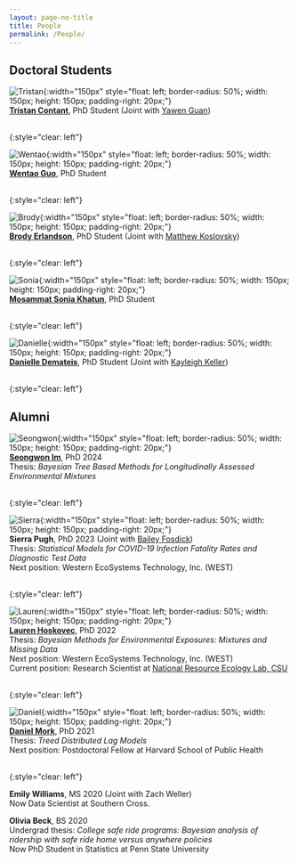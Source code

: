 ```yaml
---
layout: page-no-title
title: People
permalink: /People/
---
```



## Doctoral Students

![Tristan](/pics/tristan.png){:width="150px"  style="float: left; border-radius: 50%;  width: 150px; height: 150px; padding-right: 20px;"}
<br/>
[**Tristan Contant**](https://statistics.colostate.edu/person/?id=CAA667A98C521EA4A5845C01388766F6&sq=t/), PhD Student (Joint with [Yawen Guan](https://yawenguan.github.io))

<br>
{:style="clear: left"}


![Wentao](/pics/wentao.jpeg){:width="150px"  style="float: left; border-radius: 50%;  width: 150px; height: 150px; padding-right: 20px;"}
<br/>
[**Wentao Guo**](https://statistics.colostate.edu/person/?id=29A158AA179CAA7A8C5979E7177091BE&sq=t), PhD Student

<br>
{:style="clear: left"}

![Brody](/pics/brody.png){:width="150px"  style="float: left; border-radius: 50%;  width: 150px; height: 150px; padding-right: 20px;"}
<br/>
[**Brody Erlandson**](https://brodyee.github.io/), PhD Student (Joint with [Matthew Koslovsky](https://mkoslovsky.github.io))

<br>
{:style="clear: left"}

![Sonia](/pics/sonia.jpeg){:width="150px"  style="float: left; border-radius: 50%;  width: 150px; height: 150px; padding-right: 20px;"}
<br/>
[**Mosammat Sonia Khatun**](https://statistics.colostate.edu/person/?id=24B0014A8A8D36E48CA3C355CAD0D4F3&sq=t), PhD Student 

<br>
{:style="clear: left"}



![Danielle](/pics/danielle.jpeg){:width="150px"  style="float: left; border-radius: 50%;  width: 150px; height: 150px; padding-right: 20px;"}
<br/>
[**Danielle Demateis**](https://statistics.colostate.edu/person/?id=716F163276491F28A64231323EB0C0BF&sq=t), PhD Student 
  (Joint with [Kayleigh Keller](https://www.kellerbiostat.com))  
  
<br>
{:style="clear: left"}







## Alumni



![Seongwon](/pics/seongwon.jpeg){:width="150px"  style="float: left; border-radius: 50%;  width: 150px; height: 150px; padding-right: 20px;"}
<br/>
[**Seongwon Im**](https://seongwonim.github.io), PhD 2024  
Thesis: *Bayesian Tree Based Methods for Longitudinally Assessed Environmental Mixtures*  


<br>
{:style="clear: left"}



![Sierra](/pics/sierra.jpeg){:width="150px"  style="float: left; border-radius: 50%;  width: 150px; height: 150px; padding-right: 20px;"}
<br/>
**Sierra Pugh**, PhD 2023
	(Joint with [Bailey Fosdick](https://www.baileyfosdick.com))  
Thesis: *Statistical Models for COVID-19 Infection Fatality Rates and Diagnostic Test Data*  
Next position: Western EcoSystems Technology, Inc. (WEST)  

<br>
{:style="clear: left"}

![Lauren](/pics/Lauren.jpg){:width="150px"  style="float: left; border-radius: 50%;  width: 150px; height: 150px; padding-right: 20px;"}
<br/>
[**Lauren Hoskovec**](https://lvheck.wixsite.com/laurenhoskovec), PhD 2022  
  Thesis: *Bayesian Methods for Environmental Exposures: Mixtures and Missing Data*  
  Next position: Western EcoSystems Technology, Inc. (WEST)  
  Current position: Research Scientist at [National Resource Ecology Lab, CSU](https://www.nrel.colostate.edu)
  

<br>
{:style="clear: left"}


![Daniel](/pics/Dan.jpg){:width="150px"  style="float: left; border-radius: 50%;  width: 150px; height: 150px; padding-right: 20px;"}
<br/>
[**Daniel Mork**](https://danielmork.github.io), PhD 2021  
  Thesis: *Treed Distributed Lag Models*  
  Next position: Postdoctoral Fellow at Harvard School of Public Health  



<br>
{:style="clear: left"}

**Emily Williams**, MS 2020 (Joint with Zach Weller)  
  Now Data Scientist at Southern Cross.

**Olivia Beck**, BS 2020  
  Undergrad thesis: *College safe ride programs: Bayesian analysis of ridership with safe ride home versus anywhere policies*  
  Now PhD Student in Statistics at Penn State University

